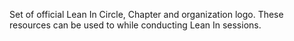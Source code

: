 Set of official Lean In Circle, Chapter and organization logo. 
These resources can be used to while conducting Lean In sessions.